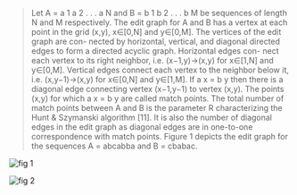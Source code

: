 > Let A = a 1 a 2 . . . a N and B = b 1 b 2 . . . b M be sequences of length N and M respectively. The edit graph for A
and B has a vertex at each point in the grid (x,y), x∈[0,N] and y∈[0,M]. The vertices of the edit graph are con-
nected by horizontal, vertical, and diagonal directed edges to form a directed acyclic graph. Horizontal edges con-
nect each vertex to its right neighbor, i.e. (x−1,y)→(x,y) for x∈[1,N] and y∈[0,M]. Vertical edges connect each
vertex to the neighbor below it, i.e. (x,y−1)→(x,y) for x∈[0,N] and y∈[1,M]. If a x = b y then there is a diagonal 
edge connecting vertex (x−1,y−1) to vertex (x,y). The points (x,y) for which a x = b y are called match points. The
total number of match points between A and B is the parameter R characterizing the Hunt & Szymanski algorithm
[11]. It is also the number of diagonal edges in the edit graph as diagonal edges are in one-to-one correspondence
with match points. Figure 1 depicts the edit graph for the sequences A = abcabba and B = cbabac.

![fig 1](https://user-images.githubusercontent.com/16711905/138037080-2b6f8fdd-dced-42ab-abc9-122b15fde819.png)


![fig 2](https://user-images.githubusercontent.com/16711905/138057513-487696c1-a974-43f1-8c8c-1d2548eff9aa.png)
